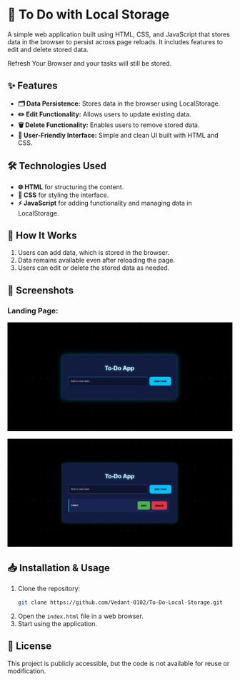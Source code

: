 # 📌 To Do with Local Storage 

A simple web application built using HTML, CSS, and JavaScript that stores data in the browser to persist across page reloads. It includes features to edit and delete stored data.

Refresh Your Browser and your tasks will still be stored.

## ✨ Features

- **🗂 Data Persistence:** Stores data in the browser using LocalStorage.
- **✏️ Edit Functionality:** Allows users to update existing data.
- **🗑️ Delete Functionality:** Enables users to remove stored data.
- **🎨 User-Friendly Interface:** Simple and clean UI built with HTML and CSS.

## 🛠 Technologies Used

- **🌐 HTML** for structuring the content.
- **🎨 CSS** for styling the interface.
- **⚡ JavaScript** for adding functionality and managing data in LocalStorage.

## 🚀 How It Works

1. Users can add data, which is stored in the browser.
2. Data remains available even after reloading the page.
3. Users can edit or delete the stored data as needed.

## 📸 Screenshots

### Landing Page:
![Landing Page](https://github.com/Vedant-0102/To-Do-Local-Storage/blob/main/assets/Landing.png)

![Add_task Page](https://github.com/Vedant-0102/To-Do-Local-Storage/blob/main/assets/Add_task.png)

## 📥 Installation & Usage

1. Clone the repository:
   ```sh
   git clone https://github.com/Vedant-0102/To-Do-Local-Storage.git
   ```
2. Open the `index.html` file in a web browser.
3. Start using the application.

## 📜 License

This project is publicly accessible, but the code is not available for reuse or modification.

